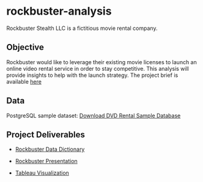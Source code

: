 # **rockbuster-analysis** 

Rockbuster Stealth LLC is a fictitious movie rental company.

## **Objective**  

Rockbuster would like to leverage their existing movie licenses to launch an online video rental service in order to stay competitive. This analysis will provide insights to help with the launch strategy. The project brief is available [here](https://github.com/pgideonhub/rockbuster-analysis/files/10505468/A3_Data_Project_Brief.-.RockBuster.pdf)


## **Data**

PostgreSQL sample dataset: [Download DVD Rental Sample Database](https://github.com/pgideonhub/rockbuster-analysis/files/10505049/dvdrental.zip)

## **Project Deliverables**

- [Rockbuster Data Dictionary](https://github.com/pgideonhub/rockbuster-analysis/files/10505371/Rockbuster.Data.Dictionary.pdf)

- [Rockbuster Presentation](https://github.com/pgideonhub/rockbuster-analysis/files/10505395/Rockbuster.Presentation.pdf)

- [Tableau Visualization](https://public.tableau.com/app/profile/pauline.gideon/viz/RockbusterVisualization2/Story1?publish=yes)
